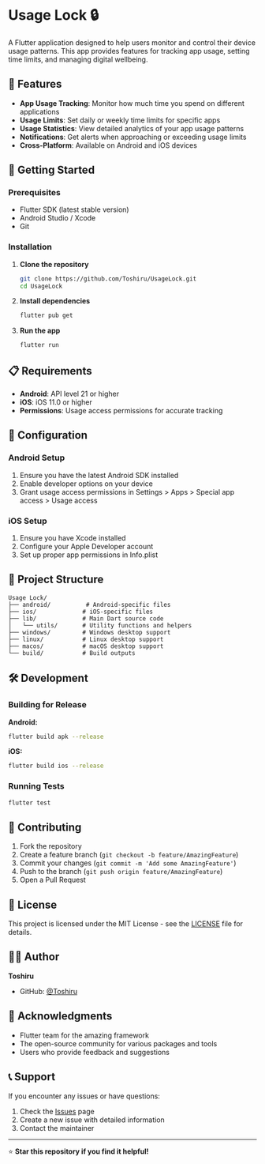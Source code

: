 # Usage Lock 🔒

A Flutter application designed to help users monitor and control their device usage patterns. This app provides features for tracking app usage, setting time limits, and managing digital wellbeing.

## 📱 Features

- **App Usage Tracking**: Monitor how much time you spend on different applications
- **Usage Limits**: Set daily or weekly time limits for specific apps
- **Usage Statistics**: View detailed analytics of your app usage patterns
- **Notifications**: Get alerts when approaching or exceeding usage limits
- **Cross-Platform**: Available on Android and iOS devices

## 🚀 Getting Started

### Prerequisites

- Flutter SDK (latest stable version)
- Android Studio / Xcode
- Git

### Installation

1. **Clone the repository**
   ```bash
   git clone https://github.com/Toshiru/UsageLock.git
   cd UsageLock
   ```

2. **Install dependencies**
   ```bash
   flutter pub get
   ```

3. **Run the app**
   ```bash
   flutter run
   ```

## 📋 Requirements

- **Android**: API level 21 or higher
- **iOS**: iOS 11.0 or higher
- **Permissions**: Usage access permissions for accurate tracking

## 🔧 Configuration

### Android Setup

1. Ensure you have the latest Android SDK installed
2. Enable developer options on your device
3. Grant usage access permissions in Settings > Apps > Special app access > Usage access

### iOS Setup

1. Ensure you have Xcode installed
2. Configure your Apple Developer account
3. Set up proper app permissions in Info.plist

## 📁 Project Structure

```
Usage Lock/
├── android/          # Android-specific files
├── ios/             # iOS-specific files
├── lib/             # Main Dart source code
│   └── utils/       # Utility functions and helpers
├── windows/         # Windows desktop support
├── linux/           # Linux desktop support
├── macos/           # macOS desktop support
└── build/           # Build outputs
```

## 🛠️ Development

### Building for Release

**Android:**
```bash
flutter build apk --release
```

**iOS:**
```bash
flutter build ios --release
```

### Running Tests

```bash
flutter test
```

## 🤝 Contributing

1. Fork the repository
2. Create a feature branch (`git checkout -b feature/AmazingFeature`)
3. Commit your changes (`git commit -m 'Add some AmazingFeature'`)
4. Push to the branch (`git push origin feature/AmazingFeature`)
5. Open a Pull Request

## 📄 License

This project is licensed under the MIT License - see the [LICENSE](LICENSE) file for details.

## 👨‍💻 Author

**Toshiru**
- GitHub: [@Toshiru](https://github.com/Toshiru)

## 🙏 Acknowledgments

- Flutter team for the amazing framework
- The open-source community for various packages and tools
- Users who provide feedback and suggestions

## 📞 Support

If you encounter any issues or have questions:

1. Check the [Issues](https://github.com/Toshiru/UsageLock/issues) page
2. Create a new issue with detailed information
3. Contact the maintainer

---

⭐ **Star this repository if you find it helpful!**

